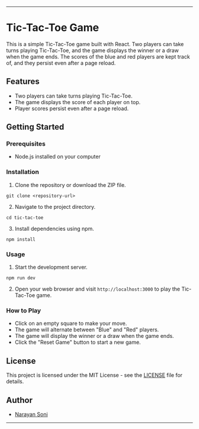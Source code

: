 ---

# Tic-Tac-Toe Game

This is a simple Tic-Tac-Toe game built with React. Two players can take turns playing Tic-Tac-Toe, and the game displays the winner or a draw when the game ends. The scores of the blue and red players are kept track of, and they persist even after a page reload.

## Features

- Two players can take turns playing Tic-Tac-Toe.
- The game displays the score of each player on top.
- Player scores persist even after a page reload.

## Getting Started

### Prerequisites

- Node.js installed on your computer

### Installation

1. Clone the repository or download the ZIP file.

```
git clone <repository-url>
```

2. Navigate to the project directory.

```
cd tic-tac-toe
```

3. Install dependencies using npm.

```
npm install
```

### Usage

1. Start the development server.

```
npm run dev
```

2. Open your web browser and visit `http://localhost:3000` to play the Tic-Tac-Toe game.

### How to Play

- Click on an empty square to make your move.
- The game will alternate between "Blue" and "Red" players.
- The game will display the winner or a draw when the game ends.
- Click the "Reset Game" button to start a new game.

## License

This project is licensed under the MIT License - see the [LICENSE](LICENSE) file for details.

## Author

- [Narayan Soni](https://github.com/narayan954)

---